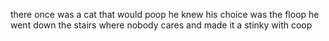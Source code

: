 there once was a cat that would poop
he knew his choice was the floop
he went down the stairs 
where nobody cares
and made it a stinky with coop
